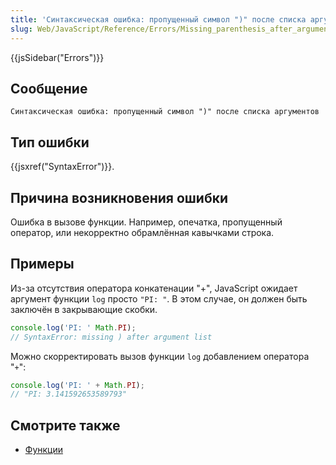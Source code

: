 ```yaml
---
title: 'Синтаксическая ошибка: пропущенный символ ")" после списка аргументов'
slug: Web/JavaScript/Reference/Errors/Missing_parenthesis_after_argument_list
---
```


{{jsSidebar("Errors")}}

## Сообщение

```
Синтаксическая ошибка: пропущенный символ ")" после списка аргументов
```

## Тип ошибки

{{jsxref("SyntaxError")}}.

## Причина возникновения ошибки

Ошибка в вызове функции. Например, опечатка, пропущенный оператор, или некорректно обрамлённая кавычками строка.

## Примеры

Из-за отсутствия оператора конкатенации "+", JavaScript ожидает аргумент функции `log` просто `"PI: "`. В этом случае, он должен быть заключён в закрывающие скобки.

```js example-bad
console.log('PI: ' Math.PI);
// SyntaxError: missing ) after argument list
```

Можно скорректировать вызов функции `log` добавлением оператора "`+`":

```js example-good
console.log('PI: ' + Math.PI);
// "PI: 3.141592653589793"
```

## Смотрите также

- [Функции](/ru/docs/Web/JavaScript/Guide/Functions)
